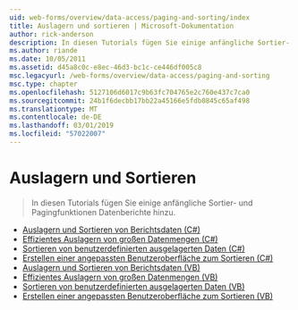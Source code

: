 ```yaml
---
uid: web-forms/overview/data-access/paging-and-sorting/index
title: Auslagern und sortieren | Microsoft-Dokumentation
author: rick-anderson
description: In diesen Tutorials fügen Sie einige anfängliche Sortier- und Pagingfunktionen Datenberichte hinzu.
ms.author: riande
ms.date: 10/05/2011
ms.assetid: d45a8c0c-e8ec-46d3-bc1c-ce446df005c8
msc.legacyurl: /web-forms/overview/data-access/paging-and-sorting
msc.type: chapter
ms.openlocfilehash: 5127106d6017c9b63fc704765e2c760e437c7ca0
ms.sourcegitcommit: 24b1f6decbb17bb22a45166e5fdb0845c65af498
ms.translationtype: MT
ms.contentlocale: de-DE
ms.lasthandoff: 03/01/2019
ms.locfileid: "57022007"
---
```

<a name="paging-and-sorting"></a>Auslagern und Sortieren
====================
> In diesen Tutorials fügen Sie einige anfängliche Sortier- und Pagingfunktionen Datenberichte hinzu.


- [Auslagern und Sortieren von Berichtsdaten (C#)](paging-and-sorting-report-data-cs.md)
- [Effizientes Auslagern von großen Datenmengen (C#)](efficiently-paging-through-large-amounts-of-data-cs.md)
- [Sortieren von benutzerdefinierten ausgelagerten Daten (C#)](sorting-custom-paged-data-cs.md)
- [Erstellen einer angepassten Benutzeroberfläche zum Sortieren (C#)](creating-a-customized-sorting-user-interface-cs.md)
- [Auslagern und Sortieren von Berichtsdaten (VB)](paging-and-sorting-report-data-vb.md)
- [Effizientes Auslagern von großen Datenmengen (VB)](efficiently-paging-through-large-amounts-of-data-vb.md)
- [Sortieren von benutzerdefinierten ausgelagerten Daten (VB)](sorting-custom-paged-data-vb.md)
- [Erstellen einer angepassten Benutzeroberfläche zum Sortieren (VB)](creating-a-customized-sorting-user-interface-vb.md)
